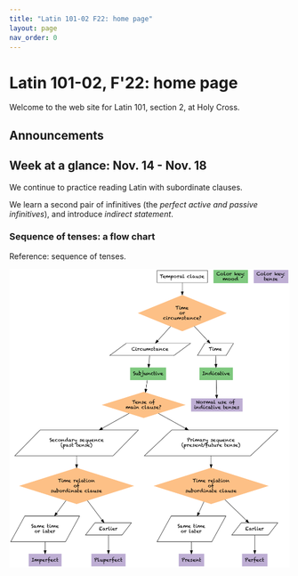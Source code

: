 ```yaml
---
title: "Latin 101-02 F22: home page"
layout: page
nav_order: 0
---
```



# Latin 101-02, F'22: home page

Welcome to the web site for Latin 101, section 2, at Holy Cross.

## Announcements




## Week at a glance: Nov. 14 - Nov. 18


We continue to practice reading Latin with subordinate clauses.

We learn a second pair of infinitives (the *perfect active and passive infinitives*), and introduce *indirect statement*.

### Sequence of tenses: a flow chart

Reference:  sequence of tenses.

![Sequence of tenses](./imgs/sot.png)